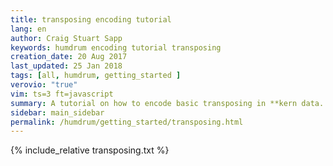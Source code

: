 ```yaml
---
title: transposing encoding tutorial
lang: en
author: Craig Stuart Sapp
keywords: humdrum encoding tutorial transposing
creation_date: 20 Aug 2017
last_updated: 25 Jan 2018
tags: [all, humdrum, getting_started ]
verovio: "true"
vim: ts=3 ft=javascript
summary: A tutorial on how to encode basic transposing in **kern data.
sidebar: main_sidebar
permalink: /humdrum/getting_started/transposing.html
---
```


{% include_relative transposing.txt %}

